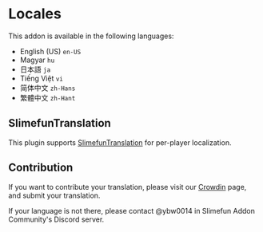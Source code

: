 # Locales

This addon is available in the following languages:

- English (US) `en-US`
- Magyar `hu`
- 日本語 `ja`
- Tiếng Việt `vi`
- 简体中文 `zh-Hans`
- 繁體中文 `zh-Hant`

## SlimefunTranslation

This plugin supports [SlimefunTranslation](https://github.com/ybw0014/SlimefunTranslation) for per-player localization.

## Contribution

If you want to contribute your translation, please visit our [Crowdin](https://crowdin.com/project/fastmachines) page, and submit your translation.

If your language is not there, please contact @ybw0014 in Slimefun Addon Community's Discord server.
